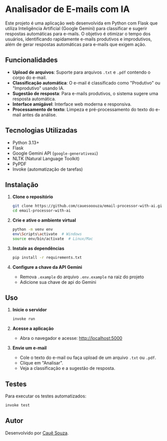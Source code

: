 # Analisador de E-mails com IA

Este projeto é uma aplicação web desenvolvida em Python com Flask que utiliza Inteligência Artificial (Google Gemini) para classificar e sugerir respostas automáticas para e-mails. O objetivo é otimizar o tempo dos usuários, identificando rapidamente e-mails produtivos e improdutivos, além de gerar respostas automáticas para e-mails que exigem ação.

## Funcionalidades

- **Upload de arquivos**: Suporte para arquivos `.txt` e `.pdf` contendo o corpo do e-mail.
- **Classificação automática**: O e-mail é classificado como "Produtivo" ou "Improdutivo" usando IA.
- **Sugestão de resposta**: Para e-mails produtivos, o sistema sugere uma resposta automática.
- **Interface amigável**: Interface web moderna e responsiva.
- **Processamento de texto**: Limpeza e pré-processamento do texto do e-mail antes da análise.

## Tecnologias Utilizadas

- Python 3.13+
- Flask
- Google Gemini API (`google-generativeai`)
- NLTK (Natural Language Toolkit)
- PyPDF
- Invoke (automatização de tarefas)

## Instalação

1. **Clone o repositório**

   ```sh
   git clone https://github.com/cauesooouza/email-processor-with-ai.git
   cd email-processor-with-ai
   ```

2. **Crie e ative o ambiente virtual**

   ```sh
   python -m venv env
   env\Scripts\activate  # Windows
   source env/bin/activate  # Linux/Mac
   ```

3. **Instale as dependências**

   ```sh
   pip install -r requirements.txt
   ```

4. **Configure a chave da API Gemini**
   - Remova `.example` do arquivo `.env.example` na raiz do projeto
   - Adicione sua chave de api do Gemini

## Uso

1. **Inicie o servidor**

   ```sh
   invoke run
   ```

2. **Acesse a aplicação**
   - Abra o navegador e acesse: [http://localhost:5000](http://localhost:5000)

3. **Envie um e-mail**
   - Cole o texto do e-mail ou faça upload de um arquivo `.txt` ou `.pdf`.
   - Clique em "Analisar".
   - Veja a classificação e a sugestão de resposta.

## Testes

Para executar os testes automatizados:

```sh
invoke test
```

## Autor

Desenvolvido por [Cauê Souza](https://github.com/cauesooouza).
